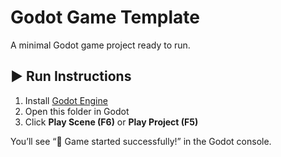 # Godot Game Template

A minimal Godot game project ready to run.

## ▶️ Run Instructions
1. Install [Godot Engine](https://godotengine.org/download)
2. Open this folder in Godot
3. Click **Play Scene (F6)** or **Play Project (F5)**

You’ll see “🚀 Game started successfully!” in the Godot console.
